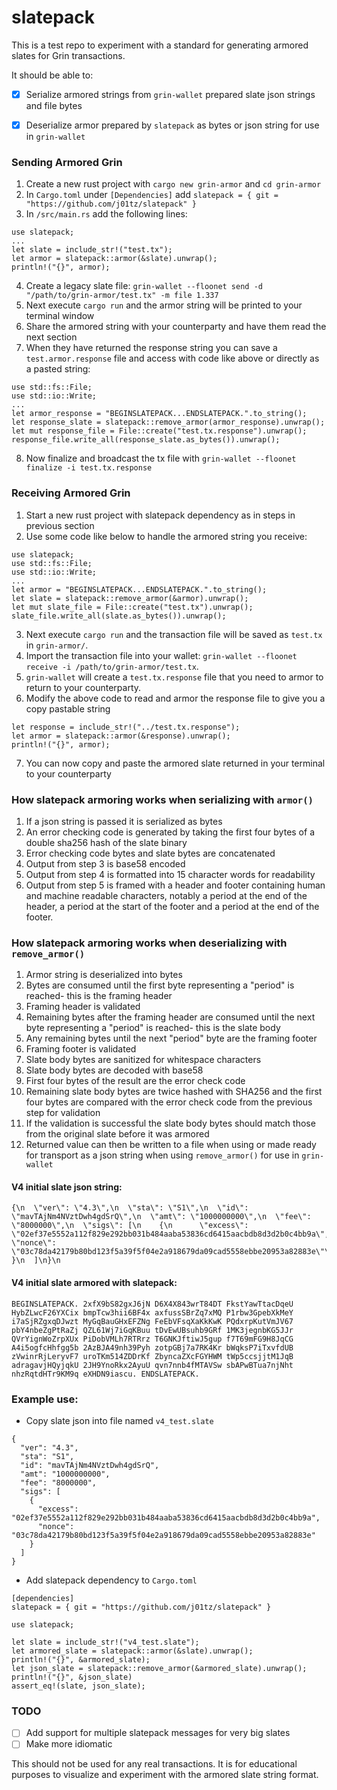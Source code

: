 # slatepack
This is a test repo to experiment with a standard for generating armored slates for Grin transactions.

It should be able to:

- [x]  Serialize armored strings from `grin-wallet` prepared slate json strings and file bytes

- [x]  Deserialize armor prepared by `slatepack` as bytes or json string for use in `grin-wallet`

### Sending Armored Grin
1. Create a new rust project with `cargo new grin-armor` and `cd grin-armor`
2. In `Cargo.toml` under `[Dependencies]` add `slatepack = { git = "https://github.com/j01tz/slatepack" }`
3. In `/src/main.rs` add the following lines:
```
use slatepack;
...
let slate = include_str!("test.tx");
let armor = slatepack::armor(&slate).unwrap();
println!("{}", armor);
```
4. Create a legacy slate file: `grin-wallet --floonet send -d "/path/to/grin-armor/test.tx" -m file 1.337`
5. Next execute `cargo run` and the armor string will be printed to your terminal window
6. Share the armored string with your counterparty and have them read the next section
7. When they have returned the response string you can save a `test.armor.response` file and access with code like above or directly as a pasted string:
```
use std::fs::File;
use std::io::Write;
...
let armor_response = "BEGINSLATEPACK...ENDSLATEPACK.".to_string();
let response_slate = slatepack::remove_armor(armor_response).unwrap();
let mut response_file = File::create("test.tx.response").unwrap();
response_file.write_all(response_slate.as_bytes()).unwrap();
```
8. Now finalize and broadcast the tx file with `grin-wallet --floonet finalize -i test.tx.response`

### Receiving Armored Grin
1. Start a new rust project with slatepack dependency as in steps in previous section
2. Use some code like below to handle the armored string you receive:
```
use slatepack;
use std::fs::File;
use std::io::Write;
...
let armor = "BEGINSLATEPACK...ENDSLATEPACK.".to_string();
let slate = slatepack::remove_armor(&armor).unwrap();
let mut slate_file = File::create("test.tx").unwrap();
slate_file.write_all(slate.as_bytes()).unwrap();
```
3. Next execute `cargo run` and the transaction file will be saved as `test.tx` in `grin-armor/`.
4. Import the transaction file into your wallet: `grin-wallet --floonet receive -i /path/to/grin-armor/test.tx`.
5. `grin-wallet` will create a `test.tx.response` file that you need to armor to return to your counterparty.
6. Modify the above code to read and armor the response file to give you a copy pastable string
```
let response = include_str!("../test.tx.response");
let armor = slatepack::armor(&response).unwrap();
println!("{}", armor);
```
7. You can now copy and paste the armored slate returned in your terminal to your counterparty

### How slatepack armoring works when serializing with `armor()`
1. If a json string is passed it is serialized as bytes
2. An error checking code is generated by taking the first four bytes of a double sha256 hash of the slate binary
3. Error checking code bytes and slate bytes are concatenated
4. Output from step 3 is base58 encoded
5. Output from step 4 is formatted into 15 character words for readability
6. Output from step 5 is framed with a header and footer containing human and machine readable characters, notably a period at the end of the header, a period at the start of the footer and a period at the end of the footer.

### How slatepack armoring works when deserializing with `remove_armor()`
1. Armor string is deserialized into bytes
2. Bytes are consumed until the first byte representing a "period" is reached- this is the framing header
3. Framing header is validated
4. Remaining bytes after the framing header are consumed until the next byte representing a "period" is reached- this is the slate body
5. Any remaining bytes until the next "period" byte are the framing footer
6. Framing footer is validated
7. Slate body bytes are sanitized for whitespace characters
8. Slate body bytes are decoded with base58
9. First four bytes of the result are the error check code
10. Remaining slate body bytes are twice hashed with SHA256 and the first four bytes are compared with the error check code from the previous step for validation
11. If the validation is successful the slate body bytes should match those from the original slate before it was armored
12. Returned value can then be written to a file when using or made ready for transport as a json string when using `remove_armor()` for use in `grin-wallet`

#### V4 initial slate json string:
```
{\n  \"ver\": \"4.3\",\n  \"sta\": \"S1\",\n  \"id\": \"mavTAjNm4NVztDwh4gdSrQ\",\n  \"amt\": \"1000000000\",\n  \"fee\": \"8000000\",\n  \"sigs\": [\n    {\n      \"excess\": \"02ef37e5552a112f829e292bb031b484aaba53836cd6415aacbdb8d3d2b0c4bb9a\",\n      \"nonce\": \"03c78da42179b80bd123f5a39f5f04e2a918679da09cad5558ebbe20953a82883e\"\n    }\n  ]\n}\n
```

#### V4 initial slate armored with slatepack:
```
BEGINSLATEPACK. 2xfX9bS82gxJ6jN D6X4X843wrT84DT FkstYawTtacDqeU HybZLwcF26YXCix bmpTcw3hii6BF4x axfussSBrZq7xMQ P1rbw3GpebXkMeY i7aSjRZgxqDJwzt MyGqBauGHxEFZNg FeEbVFsqXaKkKwK PQdxrpKutVmJV67 pbY4nbeZgPtRaZj QZL61Wj7iGqKBuu tDvEwUBsuhb9GRf 1MK3jegnbKG5JJr QVrYignWoZrpXUx PiDobVMLh7RTRrz T6GNKJftiwJ5gup f7T69mFG9H8JqCG A4i5ogfcHhfgg5b 2AzBJA49nh39Pyh zotpGBj7a7RK4Kr bWqksP7iTxvfdUB zVwinrRjLeryvF7 uroTKm514ZDDrKf ZbyncaZXcFGYHWM tWp5ccsjjtM1JqB adragavjHQyjqkU 2JH9YnoRkx2AyuU qvn7nnb4fMTAVSw sbAPwBTua7njNht nhzRqtdHTr9KM9q eXHDN9iascu. ENDSLATEPACK.
```

### Example use:
- Copy slate json into file named `v4_test.slate`

```
{
  "ver": "4.3",
  "sta": "S1",
  "id": "mavTAjNm4NVztDwh4gdSrQ",
  "amt": "1000000000",
  "fee": "8000000",
  "sigs": [
    {
      "excess": "02ef37e5552a112f829e292bb031b484aaba53836cd6415aacbdb8d3d2b0c4bb9a",
      "nonce": "03c78da42179b80bd123f5a39f5f04e2a918679da09cad5558ebbe20953a82883e"
    }
  ]
}

```

- Add slatepack dependency to `Cargo.toml`

```
[dependencies]
slatepack = { git = "https://github.com/j01tz/slatepack" }
```

```
use slatepack;

let slate = include_str!("v4_test.slate");
let armored_slate = slatepack::armor(&slate).unwrap();
println!("{}", &armored_slate);
let json_slate = slatepack::remove_armor(&armored_slate).unwrap();
println!("{}", &json_slate)
assert_eq!(slate, json_slate);
```

### TODO
- [ ] Add support for multiple slatepack messages for very big slates
- [ ] Make more idiomatic

This should not be used for any real transactions. It is for educational purposes to visualize and experiment with the armored slate string format.
